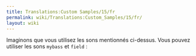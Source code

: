 ```yaml
---
title: Translations:Custom Samples/15/fr
permalink: wiki/Translations:Custom_Samples/15/fr/
layout: wiki
---
```


Imaginons que vous utilisez les sons mentionnés ci-dessus. Vous pouvez
utiliser les sons `mybass` et `field` :
